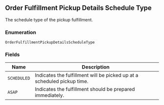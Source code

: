 ## Order Fulfillment Pickup Details Schedule Type

The schedule type of the pickup fulfillment.

### Enumeration

`OrderFulfillmentPickupDetailsScheduleType`

### Fields

| Name | Description |
|  --- | --- |
| `SCHEDULED` | Indicates the fulfillment will be picked up at a scheduled pickup time. |
| `ASAP` | Indicates the fulfillment should be prepared immediately. |

